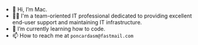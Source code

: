 - 👋 Hi, I’m Mac.  
- 🧑‍💻 I'm a team-oriented IT professional dedicated to providing excellent end-user support and maintaining IT infrastructure.  
- 🌱 I’m currently learning how to code.
- 📫 How to reach me at `poncardasm@fastmail.com`
